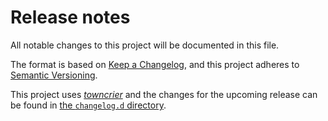 # Release notes

All notable changes to this project will be documented in this file.

The format is based on [Keep a Changelog](https://keepachangelog.com/), and this project adheres to [Semantic Versioning](https://semver.org/spec/v2.0.0.html).

This project uses [*towncrier*](https://towncrier.readthedocs.io/) and the changes for the upcoming release can be found in [the `changelog.d` directory](http://github.com/fedora-infra/webhook-to-fedora-messaging/tree/develop/changelog.d/).

<!-- towncrier release notes start -->
